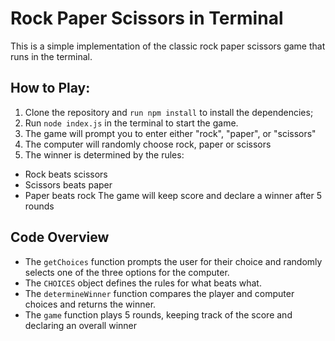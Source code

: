 # Rock Paper Scissors in Terminal
This is a simple implementation of the classic rock paper scissors game that runs in the terminal.

## How to Play:
1. Clone the repository and `run npm install` to install the dependencies;
1. Run `node index.js` in the terminal to start the game.
1. The game will prompt you to enter either "rock", "paper", or "scissors"
1. The computer will randomly choose rock, paper or scissors
1. The winner is determined by the rules:
- Rock beats scissors
- Scissors beats paper
- Paper beats rock
The game will keep score and declare a winner after 5 rounds

## Code Overview
- The `getChoices` function prompts the user for their choice and randomly selects one of the three options for the computer.
- The `CHOICES` object defines the rules for what beats what.
- The `determineWinner` function compares the player and computer choices and returns the winner.
- The `game` function plays 5 rounds, keeping track of the score and declaring an overall winner